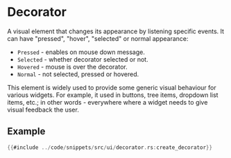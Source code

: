 # Decorator

A visual element that changes its appearance by listening specific events. It can have "pressed", "hover", "selected" or 
normal appearance:

- `Pressed` - enables on mouse down message.
- `Selected` - whether decorator selected or not.
- `Hovered` - mouse is over the decorator.
- `Normal` - not selected, pressed or hovered.

This element is widely used to provide some generic visual behaviour for various widgets. For example, it used in 
buttons, tree items, dropdown list items, etc.; in other words - everywhere where a widget needs to give visual 
feedback the user.

## Example

```rust
{{#include ../code/snippets/src/ui/decorator.rs:create_decorator}}
```